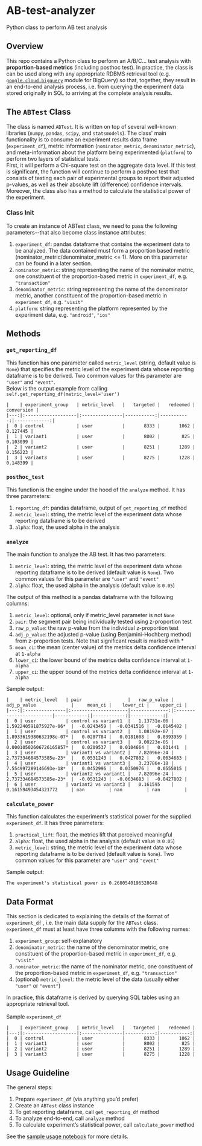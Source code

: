 # AB-test-analyzer
Python class to perform AB test analysis

## Overview
This repo contains a Python class to perform an A/B/C… test analysis with **proportion-based metrics** (including posthoc test). In practice, the class is can be used along with any appropriate RDBMS retrieval tool (e.g. [`google.cloud.bigquery`](https://github.com/googleapis/python-bigquery) module for BigQuery) so that, together, they result in an end-to-end analysis process, i.e. from querying the experiment data stored originally in SQL to arriving at the complete analysis results.

## The `ABTest` Class
The class is named `ABTest`. It is written on top of several well-known libraries (`numpy`, `pandas`, `scipy`, and `statsmodels`). The class' main functionality is to consume an experiment results data frame (`experiment_df`), metric information (`nominator_metric`, `denominator_metric`), and meta-information about the platform being experimented (`platform`) to perform two layers of statistical tests.
<br>
First, it will perform a Chi-square test on the aggregate data level. If this test is significant, the function will continue to perform a posthoc test that consists of testing each pair of experimental groups to report their adjusted p-values, as well as their absolute lift (difference) confidence intervals. Moreover, the class also has a method to calculate the statistical power of the experiment.

### Class Init
To create an instance of ABTest class, we need to pass the following parameters--that also become class instance attributes:
1. `experiment_df`: pandas dataframe that contains the experiment data to be analyzed. The data contained  must form a proportion based metric (nominator_metric/denominator_metric <= 1). More on this parameter can be found in a later section.
2. `nominator_metric`: string representing the name of the nominator metric, one constituent of the proportion-based metric in `experiment_df`, e.g. `"transaction"`
3. `denominator_metric`: string representing the name of the denominator metric, another constituent of the proportion-based metric in `experiment_df`, e.g. `"visit"`
4. `platform`: string representing the platform represented by the experiment data, e.g. `"android"`, `"ios"`

## Methods
### `get_reporting_df`
This function has one parameter called `metric_level` (string, default value is `None`) that specifies the metric level of the experiment data whose reporting dataframe is to be derived. Two common values for this parameter are `"user"` and `"event"`.
<br>
Below is the output example from calling `self.get_reporting_df(metric_level='user')`
```
|    | experiment_group   | metric_level   |   targeted |   redeemed |   conversion |
|---:|:-------------------|:---------------|-----------:|-----------:|-------------:|
|  0 | control            | user           |       8333 |       1062 |     0.127445 |
|  1 | variant1           | user           |       8002 |        825 |     0.103099 |
|  2 | variant2           | user           |       8251 |       1289 |     0.156223 |
|  3 | variant3           | user           |       8275 |       1228 |     0.148399 |
```

### `posthoc_test`
This function is the engine under the hood of the `analyze` method. It has three parameters:
1. `reporting_df`: pandas dataframe, output of `get_reporting_df` method
2. `metric_level`: string, the metric level of the experiment data whose reporting dataframe is to be derived
3. `alpha`: float, the used alpha in the analysis

### `analyze`
The main function to analyze the AB test. It has two parameters:
1. `metric_level`: string, the metric level of the experiment data whose reporting dataframe is to be derived (default value is `None`). Two common values for this parameter are `"user"` and `"event"`
2. `alpha`: float, the used alpha in the analysis (default value is `0.05`)

The output of this method is a pandas dataframe with the following columns:
1. `metric_level`: optional, only if metric_level parameter is not `None`
2. `pair`: the segment pair being individually tested using z-proportion test
3. `raw_p_value`:  the raw p-value from the individual z-proportion test
4. `adj_p_value`: the adjusted p-value (using Benjamini-Hochberg method) from z-proportion tests. Note that significant result is marked with *
5. `mean_ci`: the mean (center value) of the metrics delta confidence interval at `1-alpha`
6. `lower_ci`: the lower bound of the metrics delta confidence interval at `1-alpha`
7. `upper_ci`: the upper bound of the metrics delta confidence interval at `1-alpha`

Sample output:
```
|    | metric_level   | pair                 |   raw_p_value | adj_p_value             |     mean_ci |    lower_ci |    upper_ci |
|---:|:---------------|:---------------------|--------------:|:------------------------|------------:|------------:|------------:|
|  0 | user           | control vs variant1  |   1.13731e-06 | 1.592240591875927e-06*  |  -0.0243459 |  -0.0341516 |  -0.0145402 |
|  1 | user           | control vs variant2  |   1.08192e-07 | 1.8933619380632198e-07* |   0.0287784 |   0.0181608 |   0.0393959 |
|  2 | user           | control vs variant3  |   9.00223e-05 | 0.00010502606726165857* |   0.0209537 |   0.0104664 |   0.031441  |
|  3 | user           | variant1 vs variant2 |   7.82096e-24 | 2.737334684573585e-23*  |   0.0531243 |   0.0427802 |   0.0634683 |
|  4 | user           | variant1 vs variant3 |   3.23786e-18 | 7.554997289146693e-18*  |   0.0452996 |   0.0350976 |   0.0555015 |
|  5 | user           | variant2 vs variant1 |   7.82096e-24 | 2.737334684573585e-23*  |  -0.0531243 |  -0.0634683 |  -0.0427802 |
|  6 | user           | variant2 vs variant3 |   0.161595    | 0.16159493454321772     | nan         | nan         | nan         |
```

### `calculate_power`
This function calculates the experiment’s statistical power for the supplied `experiment_df`. It has three parameters:
1. `practical_lift`: float, the metrics lift that perceived meaningful
2. `alpha`: float, the used alpha in the analysis (default value is `0.05`)
3. `metric_level`: string, the metric level of the experiment data whose reporting dataframe is to be derived (default value is `None`). Two common values for this parameter are `"user"` and `"event"`

Sample output:
```
The experiment's statistical power is 0.2680540196528648
```

## Data Format
This section is dedicated to explaining the details of the format of `experiment_df` , i.e. the main data supply for the `ABTest` class.
<br>
`experiment_df` must at least have three columns with the following names:
1. `experiment_group`: self-explanatory
2. `denominator_metric`: the name of the denominator metric, one constituent of the proportion-based metric in `experiment_df`, e.g. `"visit"` 
3. `nominator_metric`: the name of the nominator metric, one constituent of the proportion-based metric in `experiment_df`, e.g. `"transaction"`
4. (optional) `metric_level`: the metric level of the data (usually either `"user"` or `"event"`)

In practice, this dataframe is derived by querying SQL tables using an appropriate retrieval tool.  
<br>
Sample `experiment_df`
```
|    | experiment_group   | metric_level   |   targeted |   redeemed |
|---:|:-------------------|:---------------|-----------:|-----------:|
|  0 | control            | user           |       8333 |       1062 |
|  1 | variant1           | user           |       8002 |        825 |
|  2 | variant2           | user           |       8251 |       1289 |
|  3 | variant3           | user           |       8275 |       1228 |
```

## Usage Guideline
The general steps:
1. Prepare `experiment_df` (via anything you’d prefer)
2. Create an `ABTest` class instance
3. To get reporting dataframe, call `get_reporting_df` method
4. To analyze end-to-end, call `analyze` method
5. To calculate experiment’s statistical power, call `calculate_power` method

See the [sample usage notebook](https://github.com/pararawendy/AB-test-analyzer/blob/main/sample_usage.ipynb) for more details.

